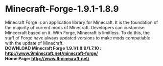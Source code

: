 # Minecraft-Forge-1.9.1-1.8.9
Minecraft Forge is an application library for Minecraft. It is the foundation of the majority of current mods of Minecraft. Developers can customise Mincecraft based on it. With Forge, Minecraft is limitless.
To do this, the staff of Forge have always updated versions to make mods compatiable with the update of Minecraft.  
<b>DOWNLOAD Minecraft Forge 1.9.1/1.8.9/1.7.10 : http://www.9minecraft.net/minecraft-forge/</b>  
<b>Home Page: http://www.9minecraft.net/</b>

